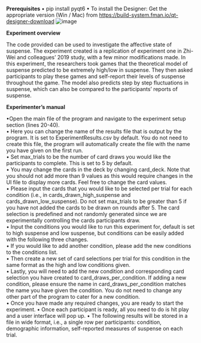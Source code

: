 **Prerequisites**
•	 pip install pyqt6
• To install the Designer: 
Get the appropriate version (Win / Mac) from https://build-system.fman.io/qt-designer-download
![image](https://github.com/user-attachments/assets/655df502-428d-4b3a-bf55-da13b61b22f3)

**Experiment overview**

The code provided can be used to investigate the affective state of suspense.  The experiment created is a replication of experiment one in Zhi-Wei and colleagues’ 2019 study, with a few minor modifications made. In this experiment, the researchers took games that the theoretical model of suspense predicted to be extremely high/low in suspense. They then asked participants to play these games and self-report their levels of suspense throughout the game. The model also predicts step by step fluctuations in suspense, which can also be compared to the participants’ reports of suspense.

**Experimenter’s manual**

•Open the main file of the program and navigate to the experiment setup section (lines 20-40). <br>
•	Here you can change the name of the results file that is output by the program. It is set to ExperimentResults.csv by default.  You do not need to create this file, the program will automatically create the file with the name you have given on the first run.<br>
•	Set max_trials to be the number of card draws you would like the participants to complete. This is set to 5 by default. <br>
•	You may change the cards in the deck by changing card_deck. Note that you should not add more than 9 values as this would require changes in the UI file to display more cards. Feel free to change the card values.<br>
•	Please input the cards that you would like to be selected per trial for each condition (i.e., in cards_drawn_high_suspense and cards_drawn_low_suspense). Do not set max_trials to be greater than 5 if you have not added the cards to be drawn on rounds after 5. The card selection is predefined and not randomly generated since we are experimentally controlling the cards participants draw.<br>
•	Input the conditions you would like to run this experiment for, default is set to high suspense and low suspense, but conditions can be easily added with the following three changes.<br>
•	If you would like to add another condition, please add the new conditions to the conditions list. <br>
•	Then create a new set of card selections per trial for this condition in the same format as the high and low conditions given.<br>
•	Lastly, you will need to add the new condition and corresponding card selection you have created to card_draws_per_condition. If adding a new condition, please ensure the name in card_draws_per_condition matches the name you have given the condition. You do not need to change any other part of the program to cater for a new condition.<br>
•	Once you have made any required changes, you are ready to start the experiment. 
•	Once each participant is ready, all you need to do is hit play and a user interface will pop up.
•	The following results will be stored in a file in wide format, i.e., a single row per participants: condition, demographic information, self-reported measures of suspense on each trial.


